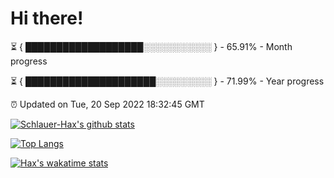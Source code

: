 # Hi there!

⏳ { ███████████████████░░░░░░░░░░░ } - 65.91% - Month progress

⏳ { █████████████████████░░░░░░░░░ } - 71.99% - Year progress

⏰ Updated on Tue, 20 Sep 2022 18:32:45 GMT


[![Schlauer-Hax's github stats](https://github-readme-stats.vercel.app/api?username=Schlauer-Hax&show_icons=true&theme=dark&count_private=true)](https://github.com/Schlauer-Hax)


[![Top Langs](https://github-readme-stats.vercel.app/api/top-langs/?username=Schlauer-Hax&layout=compact&theme=dark)](https://github.com/Schlauer-Hax?tab=repositories)


[![Hax's wakatime stats](https://github-readme-stats.vercel.app/api/wakatime?username=Hax&theme=dark)](https://wakatime.com/@Hax)

